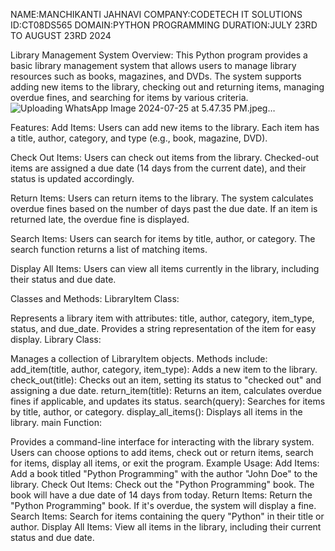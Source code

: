NAME:MANCHIKANTI JAHNAVI
COMPANY:CODETECH IT SOLUTIONS
ID:CT08DS565                                                                                                                                                                               DOMAIN:PYTHON PROGRAMMING
DURATION:JULY 23RD TO AUGUST 23RD 2024


Library Management System
Overview:
This Python program provides a basic library management system that allows users to manage library resources such as books, magazines, and DVDs. The system supports adding new items to the library, checking out and returning items, managing overdue fines, and searching for items by various criteria.
 ![Uploading WhatsApp Image 2024-07-25 at 5.47.35 PM.jpeg…]()

Features:
Add Items: Users can add new items to the library. Each item has a title, author, category, and type (e.g., book, magazine, DVD).

Check Out Items: Users can check out items from the library. Checked-out items are assigned a due date (14 days from the current date), and their status is updated accordingly.

Return Items: Users can return items to the library. The system calculates overdue fines based on the number of days past the due date. If an item is returned late, the overdue fine is displayed.

Search Items: Users can search for items by title, author, or category. The search function returns a list of matching items.

Display All Items: Users can view all items currently in the library, including their status and due date.

Classes and Methods:
LibraryItem Class:

Represents a library item with attributes: title, author, category, item_type, status, and due_date.
Provides a string representation of the item for easy display.
Library Class:

Manages a collection of LibraryItem objects.
Methods include:
add_item(title, author, category, item_type): Adds a new item to the library.
check_out(title): Checks out an item, setting its status to "checked out" and assigning a due date.
return_item(title): Returns an item, calculates overdue fines if applicable, and updates its status.
search(query): Searches for items by title, author, or category.
display_all_items(): Displays all items in the library.
main Function:

Provides a command-line interface for interacting with the library system.
Users can choose options to add items, check out or return items, search for items, display all items, or exit the program.
Example Usage:
Add Items: Add a book titled "Python Programming" with the author "John Doe" to the library.
Check Out Items: Check out the "Python Programming" book. The book will have a due date of 14 days from today.
Return Items: Return the "Python Programming" book. If it's overdue, the system will display a fine.
Search Items: Search for items containing the query "Python" in their title or author.
Display All Items: View all items in the library, including their current status and due date.
